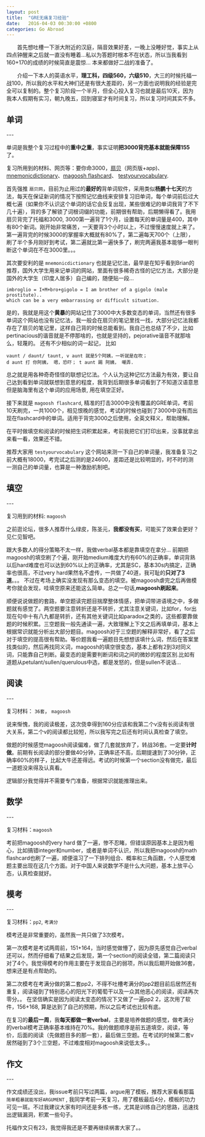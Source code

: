 ```yaml
---
layout: post
title:  "GRE无痛复习经验"
date:   2016-04-03 00:30:00 +0800
categories: Go Abroad
---
```


 　　首先想吐槽一下浙大附近的汉庭，隔音效果好差，一晚上没睡好觉，事实上从四点钟醒来之后就一直没有睡着...私以为答题时根本不在状态，所以当我看到160+170的成绩的时候简直是震惊… 本来都做好二战的准备了。

　　介绍一下本人的英语水平，**理工科，四级560，六级510**，大三的时候托福一战100，所以我的水平和大神们还是有很大差距的，另一方面也说明我的经验是完全可以复制的。整个复习阶段一个半月，但全心投入复习也就是最后10天，因为我本人假期有实习，朝九晚五，回到寝室才有时间复习，所以复习时间其实不多。


<h2>单词</h2>
---

单词是我整个复习过程中的**重中之重**，事实证明**把3000背完基本就能保障155**了。

复习所用到的材料、网页等：要你命3000，[扇贝](https://www.shanbay.com)（网页版+app)、[mnemonicdictionary](http://mnemonicdictionary.com)、[magoosh flashcard](http://magoosh.com)、
[testyourvocabulary](http://testyourvocab.com).

首先强推 `扇贝网`，目前为止用过的**最好的**背单词软件，采用类似**杨鹏十七天**的方法，每天在保证新词的情况下按照记忆曲线来安排复习旧单词，每个单词前后过大概七遍（如果你不认识这个单词的话它会反复出现，某些很难记的单词我背了不下几十遍），背的多了解锁了词根词缀的功能，前期很有帮助，后期懒得看了。我用扇贝背完了托福和3000, 3000第一遍背了1个月，设置每天的单词量是400，其中有80个新词。刚开始非常痛苦，一天要背3个小时以上，不过慢慢速度就上来了。第一遍背完的时候3000的掌握率大概就有80%了，第二遍每天700个（上限），刷了半个多月刚好到考试，第二遍就比第一遍快多了，刷完两遍我基本能够一眼判断这个单词在不在3000里。。。

其次要安利的是 `mnemonicdictionary` 也就是记忆法，最早是在知乎看到Brian的推荐，国外大学生用来记单词的网站，里面有很多稀奇古怪的记忆方法，大部分是国外的大学生（印度人居多）自己编的，随便贴一段…

	imbroglio = I+M+bro+gigolo = I am brother of a gigolo (male prostitute).. 
	which can be a very embarrassing or difficult situation.
		
是的，我就是用这个**黄暴**的网站记住了3000中大多数变态的单词，当然还有很多单词这个网站也没有记忆法，我一般会在扇贝的笔记里找一找，大部分记忆法我都存在了扇贝的笔记里，这样自己背的时候总能看到。我自己也总结了不少，比如pertinacious的谐音就是不停那啥的，也就是坚持的，pejorative谐音不就那啥么，轻蔑的。
还有不少相似的词一起记， 比如

	vaunt / daunt/ taunt, v aunt 就是5个阿姨，一听就是在吹； 
	d aunt 打 你阿姨， 嗯，恐吓； t aunt 踢 阿姨， 嘲弄.
	
 总之就是用各种奇奇怪怪的联想记忆法。个人认为这种记忆方法最为有效，要让自己达到看到单词就联想到意思的程度，我背到后期很多单词看到了不知道汉语意思但是脑海里有这个单词的应用场景, 用在填空正好。

接下来就是 `magoosh flashcard`, 精准的打击3000中没有覆盖的GRE单词，考前10天刷完，一共1000个，相见恨晚的感觉，考试的时候也碰到了3000中没有而出现在flashcard中的单词。适用于背完3000之后使用，全英文释义，帮助理解。

在平时做填空和阅读的时候把生词积累起来，考前我把它们打印出来，没事就拿出来看一看，效果还不错。

推荐大家用 `testyourvocabulary`  这个网站来测一下自己的单词量，我准备复习之前大概有18000，考完试之后测的是24600，差距还是比较明显的，时不时的测一测自己的单词量，也算是一种激励机制吧。


<h2>填空</h2>
---

复习用到的材料: `magoosh`

之前逛论坛，很多人推荐什么绿皮，陈圣元，**我都没有买**，可能买了效果会更好？见仁见智吧。

跟大多数人的得分策略不太一样，我做verbal基本都是靠填空在拿分...  前期把magoosh的填空刷了个遍，刚开始medium难度大约有60%的正确率，单词背熟以后hard难度也可以达到60%以上的正确率，尤其是SC，基本30s内搞定，正确率也很高，不过very hard果然名不虚传，一共做了40道，我可耻的**只对了3道**。。。 不过在考场上确实没发现有那么变态的填空。被magoosh虐完之后再做模考你就会发现，哇填空原来还能这么简单。总之一句话,**magoosh刷起来**。

顺便说说做题的套路，单空题读完题目揣摩整体情感，把单词带进语境之中，多做题就有感觉了。两空题要注意转折还是不转折，尤其注意关键词，比如for，for出现在句中十有八九都是转折，还有其他关键词比如paradox之类的，这些都要靠做题的时候积累。三空题我一般先通读一遍，大致理解上下文之后再填单词，基本上根据常识就能分析出大部分题目。magoosh对于三空题的解释非常好，看了之后对于填空的提高很有帮助。等价题我看一遍题目先想想该填什么词，然后在答案里找类似的，然后再找同义词，magoosh的填空很变态，基本上都有2到3对同义词，只能靠自己判断。最变态的是需要判断词和词之间的微妙的程度区别.比如有道题从petulant/sullen/querulous中选，都是发怒的，但是sullen不说话…

<h2>阅读</h2>
---

复习材料： `36套`， `magoosh`

说来惭愧，我的阅读极差，这次侥幸得到160分应该和我第二个v没有长阅读有很大关系，第二个v的阅读都比较短，所以我写完之后还有时间认真检查了填空。

做题的时候感觉magoosh阅读偏难，做了几套就放弃了，转战36套。一定要**计时做**。前期有长阅读的部分要做40分钟，正确率还不高，后期提速到了30分钟，正确率60%的样子，比起大牛还差得远。考试的时候第一个section没有做完，最后一道题没来得及认真看。

逻辑部分我觉得并不需要专门准备，根据常识就能推理出来。

<h2>数学</h2>
---

复习材料：`magoosh`

考前把magoosh的very hard 做了一遍，惨不忍睹，但错误原因基本上是因为粗心，比如搞错integer和number，或者是单词不认识，所以我把magoosh的math flashcard也刷了一遍，顺便温习了一下排列组合、概率和三角函数，个人感觉难题主要出现在这几个方面。对于中国人来说数学不是什么大问题，基本上放平心态，认真检查就好。

<h2>模考</h2>
---

复习材料：`pp2`, `考满分`

模考还是非常重要的，虽然我一共只做了3次模考。

第一次模考是考试两周前，151+164，当时感觉做懵了，因为原先感觉自己verbal还可以，然而仔细看了结果之后发现，第一个section的阅读全错，第二篇阅读只对了4个。我觉得模考的作用主要在于发现自己的弱项，所以我后期开始做36套，想来还是有点帮助的。

第二次模考在考满分做的第二套pp2，不得不吐槽考满分的pp2题目前后居然还有重复，阅读碰到了特别恶心的阳光下的葡萄干以及一众其他恶心的阅读，阅读再次零分。。
在坚信确实是因为阅读太变态的情况下又做了一遍pp2 2，这次用了软件，156+168, 算是达到了自己的预期，所以之后考试也比较有底。

在复习的**最后一周**，我**每天都做一套verbal**，主要是培养做题的感觉，做考满分的verbal模考正确率基本维持在70%。我的做题顺序是前五道填空，阅读，等价，后面的阅读（先做题目多的那一套），最后做三空题。在考试的时候第二套v居然碰到了3个三空题，不过难度相对magoosh来说低太多。。

<h2>作文</h2>
---

作文成绩还没出，我issue考前只写过两篇，argue用了模板，推荐大家看看那篇`简单粗暴就能写好ARGUMENT` , 我同学考前一天复习，用了模板最后4分，模板的功力可见一斑。不过我建议大家有时间还是多练一练，尤其是训练自己的思路，迅速找出逻辑漏洞，积累一些句子。

托福作文只有23，我觉得我还是不要再继续祸害大家了。。
